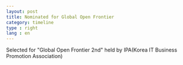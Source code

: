 ```yaml
---
layout: post
title: Nominated for Global Open Frontier
category: timeline
type : right
lang : en
---
```


Selected for "Global Open Frontier 2nd" held by IPA(Korea IT Business Promotion Association)